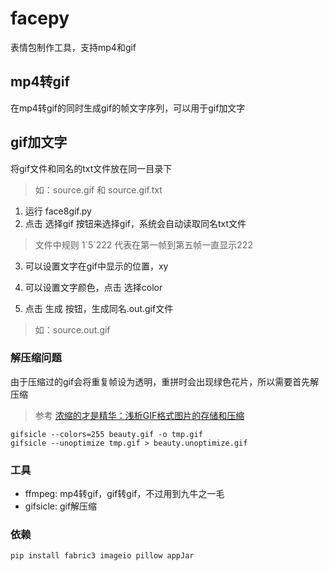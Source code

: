 # facepy
表情包制作工具，支持mp4和gif



## mp4转gif

在mp4转gif的同时生成gif的帧文字序列，可以用于gif加文字


## gif加文字

将gif文件和同名的txt文件放在同一目录下
> 如：source.gif 和 source.gif.txt

1. 运行 face8gif.py
2. 点击 选择gif 按钮来选择gif，系统会自动读取同名txt文件

> 文件中规则 1\`5\`222 代表在第一帧到第五帧一直显示222

3. 可以设置文字在gif中显示的位置，xy

4. 可以设置文字颜色，点击 选择color

5. 点击 生成 按钮，生成同名.out.gif文件
> 如：source.out.gif


### 解压缩问题
由于压缩过的gif会将重复帧设为透明，重拼时会出现绿色花片，所以需要首先解压缩
> 参考 [浓缩的才是精华：浅析GIF格式图片的存储和压缩](https://www.cnblogs.com/qcloud1001/p/6647080.html)

```
gifsicle --colors=255 beauty.gif -o tmp.gif
gifsicle --unoptimize tmp.gif > beauty.unoptimize.gif
```
### 工具
- ffmpeg: mp4转gif，gif转gif，不过用到九牛之一毛
- gifsicle: gif解压缩

### 依赖
```
pip install fabric3 imageio pillow appJar
```